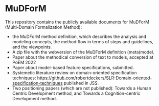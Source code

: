 # MuDForM
This repository contains the publicly available documents for MuDForM (Multi-Domain Formalization Method):
- the MuDForM method definition, which describes the analysis and modeling concepts, the method flow in terms of steps and guidelines, and the viewpoints. 
- A zip file with the webversion of the MuDForM definition (meta)model.
- Paper about the methodical conversion of text to models, accepted at PoEM 2022
- Paper about model-based feature specifications, submitted.
- Systemetic literature review on domain-oriented specification techniques: https://github.com/robertdeckers/SLR-Domain-oriented-specification-techniques published in JSS.
- Two positioning papers (which are not published): Towards a Human Centric Development method, and Towards a Cognition-centric Development method.
